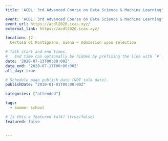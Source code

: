 ```yaml
---
title: 'ACDL: 3rd Advanced Course on Data Science & Machine Learning'

event: 'ACDL: 3rd Advanced Course on Data Science & Machine Learning'
event_url: https://acdl2020.icas.xyz/
external_link: https://acdl2020.icas.xyz/

location: |2-
  Certosa di Pontignano, Siena — Admission upon selection

# Talk start and end times.
#   End time can optionally be hidden by prefixing the line with `#`.
date: '2020-07-13T00:00:00Z'
date_end: '2020-07-17T00:00:00Z'
all_day: true

# Schedule page publish date (NOT talk date).
publishDate: "2010-01-01T00:00:00Z"

categories: ["attended"]

tags:
  - Summer school

# Is this a featured talk? (true/false)
featured: false


---
```

